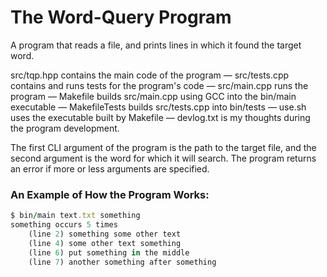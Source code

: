 # The Word-Query Program
A program that reads a file, and prints lines in which it found the target word.

src/tqp.hpp contains the main code of the program — src/tests.cpp contains and runs tests for the program's code — src/main.cpp runs the program — Makefile builds src/main.cpp using GCC into the bin/main executable — MakefileTests builds src/tests.cpp into bin/tests — use.sh uses the executable built by Makefile — devlog.txt is my thoughts during the program development.

The first CLI argument of the program is the path to the target file, and the second argument is the word for which it will search. The program returns an error if more or less arguments are specified.

### An Example of How the Program Works:
```ruby
$ bin/main text.txt something
something occurs 5 times
    (line 2) something some other text
    (line 4) some other text something
    (line 6) put something in the middle
    (line 7) another something after something
```
